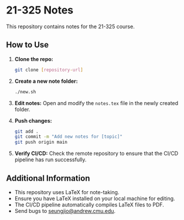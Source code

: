 # 21-325 Notes

This repository contains notes for the 21-325 course.

## How to Use

1. **Clone the repo:**
   ```bash
   git clone [repository-url]
   ```

2. **Create a new note folder:**
   ```bash
   ./new.sh
   ```

3. **Edit notes:**
   Open and modify the `notes.tex` file in the newly created folder.

4. **Push changes:**
   ```bash
   git add .
   git commit -m "Add new notes for [topic]"
   git push origin main
   ```

5. **Verify CI/CD:**
   Check the remote repository to ensure that the CI/CD pipeline has run successfully.

## Additional Information

- This repository uses LaTeX for note-taking.
- Ensure you have LaTeX installed on your local machine for editing.
- The CI/CD pipeline automatically compiles LaTeX files to PDF.
- Send bugs to seungjio@andrew.cmu.edu.